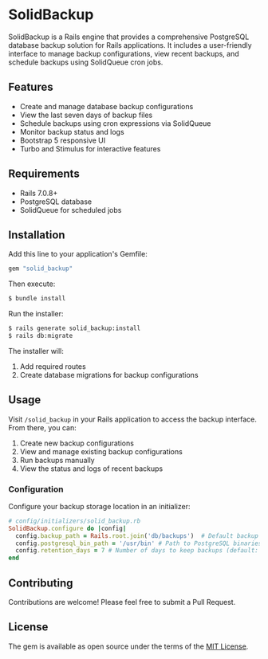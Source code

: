 # SolidBackup

SolidBackup is a Rails engine that provides a comprehensive PostgreSQL database backup solution for Rails applications. It includes a user-friendly interface to manage backup configurations, view recent backups, and schedule backups using SolidQueue cron jobs.

## Features

- Create and manage database backup configurations
- View the last seven days of backup files
- Schedule backups using cron expressions via SolidQueue
- Monitor backup status and logs
- Bootstrap 5 responsive UI
- Turbo and Stimulus for interactive features

## Requirements

- Rails 7.0.8+
- PostgreSQL database
- SolidQueue for scheduled jobs

## Installation

Add this line to your application's Gemfile:

```ruby
gem "solid_backup"
```

Then execute:

```bash
$ bundle install
```

Run the installer:

```bash
$ rails generate solid_backup:install
$ rails db:migrate
```

The installer will:
1. Add required routes
2. Create database migrations for backup configurations

## Usage

Visit `/solid_backup` in your Rails application to access the backup interface. From there, you can:

1. Create new backup configurations
2. View and manage existing backup configurations
3. Run backups manually
4. View the status and logs of recent backups

### Configuration

Configure your backup storage location in an initializer:

```ruby
# config/initializers/solid_backup.rb
SolidBackup.configure do |config|
  config.backup_path = Rails.root.join('db/backups')  # Default backup storage location
  config.postgresql_bin_path = '/usr/bin' # Path to PostgreSQL binaries (pg_dump)
  config.retention_days = 7 # Number of days to keep backups (default: 7)
end
```

## Contributing

Contributions are welcome! Please feel free to submit a Pull Request.

## License

The gem is available as open source under the terms of the [MIT License](https://opensource.org/licenses/MIT).
